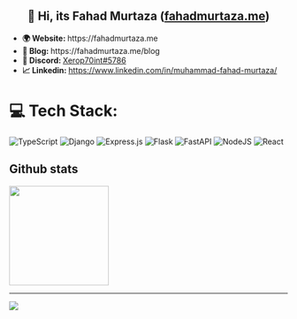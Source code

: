<h2 align="center"> 👋 Hi, its <b>Fahad Murtaza</b> (<a href="//fahadmurtaza.me">fahadmurtaza.me</a>) </h2> 

<ul>
  <li><b>🌍 Website: </b <a href="https://fahadmurtaza.me" target="_blank">https://fahadmurtaza.me</a></li>
  <li><b>📜 Blog: </b <a href="https://fahadmurtaza.me/blog" target="_blank">https://fahadmurtaza.me/blog</a></li>
  <li><b>🚀 Discord: </b> <a href="#" target="_blank">Xerop70int#5786</a></li>
  <li><b>📈 Linkedin: </b> <a href="https://www.linkedin.com/in/muhammad-fahad-murtaza-8533b421a/" target="_blank">https://www.linkedin.com/in/muhammad-fahad-murtaza/</a></li>
</ul>

# 💻 Tech Stack:

![TypeScript](https://img.shields.io/badge/typescript-%23007ACC.svg?style=for-the-badge&logo=typescript&logoColor=white)
![Django](https://img.shields.io/badge/django-%23092E20.svg?style=for-the-badge&logo=django&logoColor=white) 
![Express.js](https://img.shields.io/badge/express.js-%23404d59.svg?style=for-the-badge&logo=express&logoColor=%2361DAFB) 
![Flask](https://img.shields.io/badge/flask-%23000.svg?style=for-the-badge&logo=flask&logoColor=white) 
![FastAPI](https://img.shields.io/badge/FastAPI-005571?style=for-the-badge&logo=fastapi) 
![NodeJS](https://img.shields.io/badge/node.js-6DA55F?style=for-the-badge&logo=node.js&logoColor=white) 
![React](https://img.shields.io/badge/react-%2320232a.svg?style=for-the-badge&logo=react&logoColor=%2361DAFB) 

<h2 align="left">Github stats</h2>
<p align="left">
  <a href="https://github.com/VendattaRG">
  <img height="180em" src="https://github-readme-stats-eight-theta.vercel.app/api?username=vendattaRG&show_icons=true&theme=vue-dark&include_all_commits=true&count_private=true"/>
  </a>
</p>


---
[![](https://visitcount.itsvg.in/api?id=Xerop79int&icon=0&color=0)](https://visitcount.itsvg.in)


<!-- Proudly created with GPRM ( https://gprm.itsvg.in ) -->
